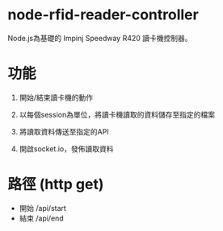 # node-rfid-reader-controller

Node.js為基礎的 Impinj Speedway R420 讀卡機控制器。

功能
====================
1. 開始/結束讀卡機的動作

2. 以每個session為單位，將讀卡機讀取的資料儲存至指定的檔案

3. 將讀取資料傳送至指定的API

4. 開啟socket.io，發佈讀取資料

路徑 (http get)
====================
- 開始    /api/start
- 結束    /api/end

